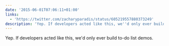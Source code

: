 ```yaml
---
date: '2015-06-01T07:06:11+01:00'
links:
  - 'https://twitter.com/zacharyparadis/status/605219557880373249'
description: 'Yep. If developers acted like this, we''d only ever build to-do list demos. '
---
```

Yep. If developers acted like this, we'd only ever build to-do list demos. 
